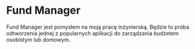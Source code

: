 # Fund Manager

Fund Manager jest pomysłem na moją pracę inżynierską. Będzie to próba odtworzenia jednej z popularnych aplikacji do zarządzania budżetem osobistym lub domowym.
